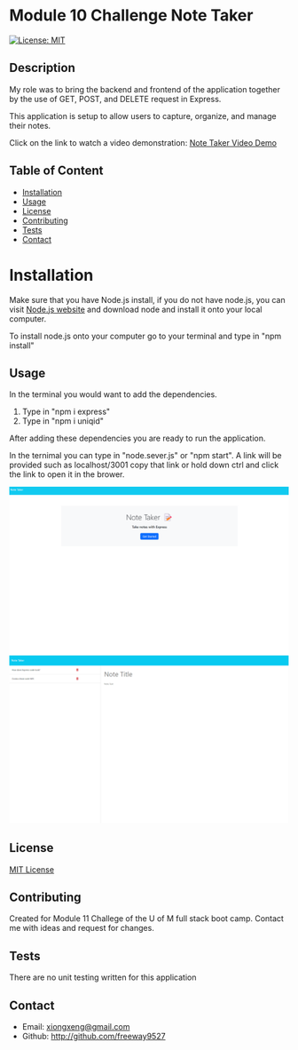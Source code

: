 # Module 10 Challenge Note Taker 

 [![License: MIT](https://img.shields.io/badge/License-MIT-blue.svg)](https://opensource.org/licenses/MIT)

 ## Description 
  My role was to bring the backend and frontend of the application together by the use of GET, POST, and DELETE request in Express.

 This application is setup to allow users to capture, organize, and manage their notes. 

 Click on the link to watch a video demonstration:
[Note Taker Video Demo](https://drive.google.com/file/d/1bWy4AZsHvRuR9lrzWdizOk3Z6WyBCJWP/view)


 ## Table of Content
* [Installation](#installation)
* [Usage](#usage)
* [License](#license)
* [Contributing](#contributing)
* [Tests](#tests)
* [Contact](#contact)

# Installation 

Make sure that you have Node.js install, if you do not have node.js, you can visit [Node.js website](https://nodejs.org/en) and download node and install it onto your local computer. 

To install node.js onto your computer go to your terminal and type in "npm install" 



## Usage

In the terminal you would want to add the dependencies.
1. Type in "npm i express" 
2. Type in "npm i uniqid"

After adding these dependencies you are ready to run the application. 

In the ternimal you can type in "node.sever.js" or "npm start". A link will be provided such as localhost/3001 copy that link or hold down ctrl and click the link to open it in the brower. 

![Alt text](Images/note-taker-ss1.png)
![Alt text](Images/note-taker-ss2.png)

## License 

[MIT License](https://opensource.org/licenses/MIT)

## Contributing

Created for Module 11 Challege of the U of M full stack boot camp. Contact me with ideas and request for changes.

## Tests
There are no unit testing written for this application

 ## Contact

 * Email: xiongxeng@gmail.com
 * Github: http://github.com/freeway9527
